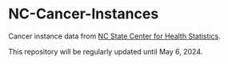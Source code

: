 # NC-Cancer-Instances

Cancer instance data from [NC State Center for Health Statistics](https://schs.dph.ncdhhs.gov/data/cancer.cfm). 

This repository will be regularly updated until May 6, 2024.
